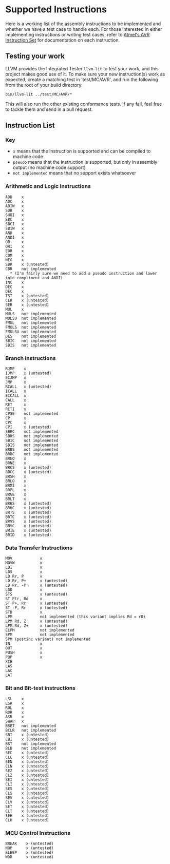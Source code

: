 # Supported Instructions

Here is a working list of the assembly instructions to be implemented and whether we have a test case to handle each. For those interested in either implementing instructions or writing test cases, refer to [Atmel's AVR Instruction Set](http://www.atmel.com/images/doc0856.pdf) for documentation on each instruction.

## Testing your work

LLVM provides the Integrated Tester `llvm-lit` to test your work, and this project makes good use of it. To make sure your new instruction(s) work as expected, create a matching test in 'test/MC/AVR', and run the following from the root of your build directory:

```
bin/llvm-lit ../test/MC/AVR/*
```

This will also run the other existing conformance tests. If any fail, feel free to tackle them and send in a pull request.

## Instruction List

### Key
* `x` means that the instruction is supported and can be compiled to machine code
* `pseudo` means that the instruction is supported, but only in assembly output (no machine code support)
* `not implemented` means that no support exists whatsoever


### Arithmetic and Logic Instructions
```
ADD    x
ADC    x
ADIW   x
SUB    x
SUBI   x
SBC    x
SBCI   x
SBIW   x
AND    x
ANDI   x
OR     x
ORI    x
EOR    x
COM    x
NEG    x
SBR    x (untested)
CBR    not implemented
  * (I'm fairly sure we need to add a pseudo instruction and lower into compliment and ANDI)
INC    x
DEC    x
DEC    x
TST    x (untested)
CLR    x (untested)
SER    x (untested)
MUL    x
MULS   not implemented
MULSU  not implemented
FMUL   not implemented
FMULS  not implemented
FMULSU not implemented
DES    not implemented
SBIC   not implemented
SBIS   not implemented
```

### Branch Instructions
```
RJMP    x
IJMP    x (untested)
EIJMP   x
JMP     x
RCALL   x (untested)
ICALL   x
EICALL  x
CALL    x
RET     x
RETI    x
CPSE    not implemented
CP      x
CPC     x
CPI     x (untested)
SBRC    not implemented
SBRS    not implemented
SBIC    not implemented
SBIS    not implemented
BRBS    not implemented
BRBC    not implemented
BREQ    x
BRNE    x
BRCS    x (untested)
BRCC    x (untested)
BRSH    x
BRLO    x
BRMI    x
BRPL    x
BRGE    x
BRLT    x
BRHS    x (untested)
BRHC    x (untested)
BRTS    x (untested)
BRTC    x (untested)
BRVS    x (untested)
BRVC    x (untested)
BRIE    x (untested)
BRID    x (untested)
```

### Data Transfer Instructions
```
MOV            x
MOVW           x
LDI            x
LDS            x
LD Rr, P       x
LD Rr, P+      x (untested)
LD Rr, -P      x (untested)
LDD            x
STS            x (untested)
ST Ptr, Rd     x
ST P+, Rr      x (untested)
ST -P, Rr      x (untested)
STD            x
LPM            not implemented (this variant implies Rd = r0)
LPM Rd, Z      x (untested)
LPM Rd, Z+     x (untested)
ELPM           not implemented
SPM            not implemented
SPM (postinc variant) not implemented
IN             x
OUT            x
PUSH           x
POP            x
XCH
LAS
LAC
LAT
```

### Bit and Bit-test instructions
```
LSL    x
LSR    x
ROL    x
ROR    x
ASR    x
SWAP   x
BSET   not implemented
BCLR   not implemented
SBI    x (untested)
CBI    x (untested)
BST    not implemented
BLD    not implemented
SEC    x (untested)
CLC    x (untested)
SEN    x (untested)
CLN    x (untested)
SEZ    x (untested)
CLZ    x (untested)
SEI    x (untested)
CLI    x (untested)
SES    x (untested)
CLS    x (untested)
SEV    x (untested)
CLV    x (untested)
SET    x (untested)
CLT    x (untested)
SEH    x (untested)
CLH    x (untested)
```

### MCU Control Instructions
```
BREAK    x (untested)
NOP      x (untested)
SLEEP    x (untested)
WDR      x (untested)
```

